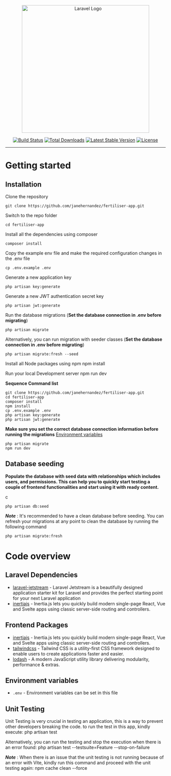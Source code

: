 <p align="center"><a href="https://laravel.com" target="_blank"><img src="https://raw.githubusercontent.com/laravel/art/master/logo-lockup/5%20SVG/2%20CMYK/1%20Full%20Color/laravel-logolockup-cmyk-red.svg" width="400" alt="Laravel Logo"></a></p>

<p align="center">
<a href="https://travis-ci.org/laravel/framework"><img src="https://travis-ci.org/laravel/framework.svg" alt="Build Status"></a>
<a href="https://packagist.org/packages/laravel/framework"><img src="https://img.shields.io/packagist/dt/laravel/framework" alt="Total Downloads"></a>
<a href="https://packagist.org/packages/laravel/framework"><img src="https://img.shields.io/packagist/v/laravel/framework" alt="Latest Stable Version"></a>
<a href="https://packagist.org/packages/laravel/framework"><img src="https://img.shields.io/packagist/l/laravel/framework" alt="License"></a>
</p>

----------

# Getting started

## Installation
Clone the repository

    git clone https://github.com/janehernandez/fertiliser-app.git

Switch to the repo folder

    cd fertiliser-app

Install all the dependencies using composer

    composer install

Copy the example env file and make the required configuration changes in the .env file

    cp .env.example .env

Generate a new application key

    php artisan key:generate

Generate a new JWT authentication secret key

    php artisan jwt:generate

Run the database migrations (**Set the database connection in .env before migrating**)

    php artisan migrate

Alternatively, you can run migration with seeder classes (**Set the database connection in .env before migrating**)

    php artisan migrate:fresh --seed

Install all Node packages using npm 
    npm install

Run your local Development server
    npm run dev

**Sequence Command list**

    git clone https://github.com/janehernandez/fertiliser-app.git
    cd fertiliser-app
    composer install
    npm install
    cp .env.example .env
    php artisan key:generate
    php artisan jwt:generate 

**Make sure you set the correct database connection information before running the migrations** [Environment variables](#environment-variables)

    php artisan migrate
    npm run dev

## Database seeding

**Populate the database with seed data with relationships which includes users, and permissions. This can help you to quickly start testing a couple of frontend functionalities and start using it with ready content.**

c

    php artisan db:seed

***Note*** : It's recommended to have a clean database before seeding. You can refresh your migrations at any point to clean the database by running the following command

    php artisan migrate:fresh

# Code overview

## Laravel Dependencies
- [laravel-jetstream](https://jetstream.laravel.com/2.x/introduction.html) - Laravel Jetstream is a beautifully designed application starter kit for Laravel and provides the perfect starting point for your next Laravel application
- [inertiajs](https://inertiajs.com) - Inertia.js lets you quickly build modern single-page React, Vue and Svelte apps using classic server-side routing and controllers.

## Frontend Packages
- [inertiajs](https://inertiajs.com) - Inertia.js lets you quickly build modern single-page React, Vue and Svelte apps using classic server-side routing and controllers.
- [tailwindcss](https://tailwindcss.com/) - Tailwind CSS is a utility-first CSS framework designed to enable users to create applications faster and easier. 
- [lodash](https://lodash.com/) - A modern JavaScript utility library delivering modularity, performance & extras. 

## Environment variables

- `.env` - Environment variables can be set in this file

## Unit Testing
Unit Testing is very crucial in testing an application, this is a way to prevent other developers breaking the code. to run the test in this app, kindly execute:
    php artisan test

Alternatively, you can run the testing and stop the execution when there is an error found:
    php artisan test --testsuite=Feature --stop-on-failure

***Note*** : When there is an issue that the unit testing is not running because of an error with Vite, kindly run this command and proceed with the unit testing again: 
    npm cache clean --force
